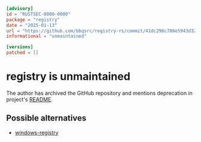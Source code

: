 ```toml
[advisory]
id = "RUSTSEC-0000-0000"
package = "registry"
date = "2025-01-13"
url = "https://github.com/bbqsrc/registry-rs/commit/41dc296c786e5943d3238535e45e1df60b258050"
informational = "unmaintained"

[versions]
patched = []
```

# registry is unmaintained

The author has archived the GitHub repository and mentions deprecation in
project's
[README](https://github.com/bbqsrc/registry-rs/blob/41dc296c786e5943d3238535e45e1df60b258050/README.md).

## Possible alternatives

 * [windows-registry](https://crates.io/crates/windows-registry)
